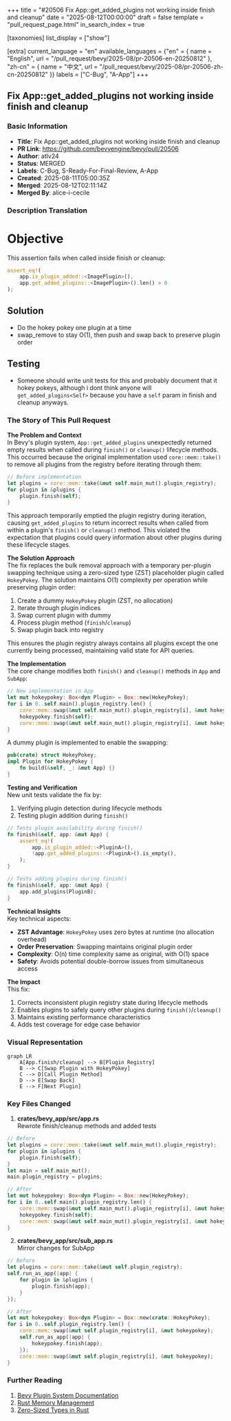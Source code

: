 +++
title = "#20506 Fix App::get_added_plugins not working inside finish and cleanup"
date = "2025-08-12T00:00:00"
draft = false
template = "pull_request_page.html"
in_search_index = true

[taxonomies]
list_display = ["show"]

[extra]
current_language = "en"
available_languages = {"en" = { name = "English", url = "/pull_request/bevy/2025-08/pr-20506-en-20250812" }, "zh-cn" = { name = "中文", url = "/pull_request/bevy/2025-08/pr-20506-zh-cn-20250812" }}
labels = ["C-Bug", "A-App"]
+++

## Fix App::get_added_plugins not working inside finish and cleanup

### Basic Information
- **Title**: Fix App::get_added_plugins not working inside finish and cleanup
- **PR Link**: https://github.com/bevyengine/bevy/pull/20506
- **Author**: atlv24
- **Status**: MERGED
- **Labels**: C-Bug, S-Ready-For-Final-Review, A-App
- **Created**: 2025-08-11T05:00:35Z
- **Merged**: 2025-08-12T02:11:14Z
- **Merged By**: alice-i-cecile

### Description Translation
# Objective

This assertion fails when called inside finish or cleanup:
```rs
assert_eq!(
    app.is_plugin_added::<ImagePlugin>(),
    app.get_added_plugins::<ImagePlugin>().len() > 0
);
```

## Solution

- Do the hokey pokey one plugin at a time
- swap_remove to stay O(1), then push and swap back to preserve plugin order

## Testing

- Someone should write unit tests for this and probably document that it hokey pokeys, although i dont think anyone will `get_added_plugins<Self>` because you have a `self` param in finish and cleanup anyways.

### The Story of This Pull Request

**The Problem and Context**  
In Bevy's plugin system, `App::get_added_plugins` unexpectedly returned empty results when called during `finish()` or `cleanup()` lifecycle methods. This occurred because the original implementation used `core::mem::take()` to remove all plugins from the registry before iterating through them:

```rust
// Before implementation
let plugins = core::mem::take(&mut self.main_mut().plugin_registry);
for plugin in &plugins {
    plugin.finish(self);
}
```

This approach temporarily emptied the plugin registry during iteration, causing `get_added_plugins` to return incorrect results when called from within a plugin's `finish()` or `cleanup()` method. This violated the expectation that plugins could query information about other plugins during these lifecycle stages.

**The Solution Approach**  
The fix replaces the bulk removal approach with a temporary per-plugin swapping technique using a zero-sized type (ZST) placeholder plugin called `HokeyPokey`. The solution maintains O(1) complexity per operation while preserving plugin order:

1. Create a dummy `HokeyPokey` plugin (ZST, no allocation)
2. Iterate through plugin indices
3. Swap current plugin with dummy
4. Process plugin method (`finish`/`cleanup`)
5. Swap plugin back into registry

This ensures the plugin registry always contains all plugins except the one currently being processed, maintaining valid state for API queries.

**The Implementation**  
The core change modifies both `finish()` and `cleanup()` methods in `App` and `SubApp`:

```rust
// New implementation in App
let mut hokeypokey: Box<dyn Plugin> = Box::new(HokeyPokey);
for i in 0..self.main().plugin_registry.len() {
    core::mem::swap(&mut self.main_mut().plugin_registry[i], &mut hokeypokey);
    hokeypokey.finish(self);
    core::mem::swap(&mut self.main_mut().plugin_registry[i], &mut hokeypokey);
}
```

A dummy plugin is implemented to enable the swapping:
```rust
pub(crate) struct HokeyPokey;
impl Plugin for HokeyPokey {
    fn build(&self, _: &mut App) {}
}
```

**Testing and Verification**  
New unit tests validate the fix by:
1. Verifying plugin detection during lifecycle methods
2. Testing plugin addition during `finish()`

```rust
// Tests plugin availability during finish()
fn finish(&self, app: &mut App) {
    assert_eq!(
        app.is_plugin_added::<PluginA>(),
        !app.get_added_plugins::<PluginA>().is_empty(),
    );
}

// Tests adding plugins during finish()
fn finish(&self, app: &mut App) {
    app.add_plugins(PluginB);
}
```

**Technical Insights**  
Key technical aspects:
- **ZST Advantage**: `HokeyPokey` uses zero bytes at runtime (no allocation overhead)
- **Order Preservation**: Swapping maintains original plugin order
- **Complexity**: O(n) time complexity same as original, with O(1) space
- **Safety**: Avoids potential double-borrow issues from simultaneous access

**The Impact**  
This fix:
1. Corrects inconsistent plugin registry state during lifecycle methods
2. Enables plugins to safely query other plugins during `finish()`/`cleanup()`
3. Maintains existing performance characteristics
4. Adds test coverage for edge case behavior

### Visual Representation

```mermaid
graph LR
    A[App.finish/cleanup] --> B[Plugin Registry]
    B --> C[Swap Plugin with HokeyPokey]
    C --> D[Call Plugin Method]
    D --> E[Swap Back]
    E --> F[Next Plugin]
```

### Key Files Changed

1. **crates/bevy_app/src/app.rs**  
   Rewrote finish/cleanup methods and added tests

```rust
// Before
let plugins = core::mem::take(&mut self.main_mut().plugin_registry);
for plugin in &plugins {
    plugin.finish(self);
}
let main = self.main_mut();
main.plugin_registry = plugins;

// After
let mut hokeypokey: Box<dyn Plugin> = Box::new(HokeyPokey);
for i in 0..self.main().plugin_registry.len() {
    core::mem::swap(&mut self.main_mut().plugin_registry[i], &mut hokeypokey);
    hokeypokey.finish(self);
    core::mem::swap(&mut self.main_mut().plugin_registry[i], &mut hokeypokey);
}
```

2. **crates/bevy_app/src/sub_app.rs**  
   Mirror changes for SubApp

```rust
// Before
let plugins = core::mem::take(&mut self.plugin_registry);
self.run_as_app(|app| {
    for plugin in &plugins {
        plugin.finish(app);
    }
});

// After
let mut hokeypokey: Box<dyn Plugin> = Box::new(crate::HokeyPokey);
for i in 0..self.plugin_registry.len() {
    core::mem::swap(&mut self.plugin_registry[i], &mut hokeypokey);
    self.run_as_app(|app| {
        hokeypokey.finish(app);
    });
    core::mem::swap(&mut self.plugin_registry[i], &mut hokeypokey);
}
```

### Further Reading
1. [Bevy Plugin System Documentation](https://bevyengine.org/learn/book/getting-started/plugins/)
2. [Rust Memory Management](https://doc.rust-lang.org/book/ch04-01-what-is-ownership.html)
3. [Zero-Sized Types in Rust](https://doc.rust-lang.org/nomicon/exotic-sizes.html#zero-sized-types-zsts)